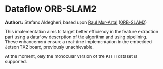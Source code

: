 # Dataflow ORB-SLAM2
**Authors:** Stefano Aldegheri, based upon [Raul Mur-Artal](http://webdiis.unizar.es/~raulmur/) ([ORB-SLAM2](https://github.com/raulmur/ORB_SLAM2))

This implementation aims to target better efficiency in the feature extraction part using a dataflow description of the algorithm and using pipelining.
These enhancement ensure a real-time implementation in the embedded Jetson TX2 board, previously unachievable.

At the moment, only the monocular version of the KITTI dataset is supported.
